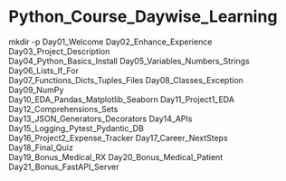 # Python_Course_Daywise_Learning

mkdir -p Day01_Welcome Day02_Enhance_Experience Day03_Project_Description \
Day04_Python_Basics_Install Day05_Variables_Numbers_Strings Day06_Lists_If_For \
Day07_Functions_Dicts_Tuples_Files Day08_Classes_Exception Day09_NumPy \
Day10_EDA_Pandas_Matplotlib_Seaborn Day11_Project1_EDA Day12_Comprehensions_Sets \
Day13_JSON_Generators_Decorators Day14_APIs Day15_Logging_Pytest_Pydantic_DB \
Day16_Project2_Expense_Tracker Day17_Career_NextSteps Day18_Final_Quiz \
Day19_Bonus_Medical_RX Day20_Bonus_Medical_Patient Day21_Bonus_FastAPI_Server
